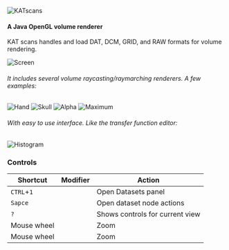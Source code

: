 ![KATscans](github/logo.png)
#### A Java OpenGL volume renderer

KAT scans handles and load DAT, DCM, GRID, and RAW formats for volume rendering.

![Screen](github/screen.png)
###### It includes several volume raycasting/raymarching renderers. A few examples:
![Hand](github/hand.png)
![Skull](github/skull.png)
![Alpha](github/alpha.png)
![Maximum](github/maximum.png)
###### With easy to use interface. Like the transfer function editor:
![Histogram](github/histogram.png)

### Controls
|Shortcut   |Modifier|Action|
|-----------|--------|------|
|`CTRL`+`1` |        |Open Datasets panel|
|`Sapce`    |        |Open dataset node actions|
|`?`        |        |Shows controls for current view|
|Mouse wheel|        |Zoom|
|Mouse wheel|        |Zoom|
